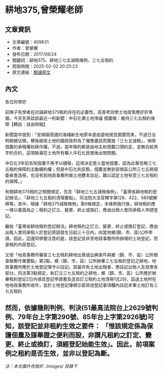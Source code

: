 # 耕地375,曾榮耀老師

## 文章資訊
- 文章編號：409631
- 作者：曾榮耀
- 發布日期：2017/08/24
- 關鍵詞：耕地375、耕地三七五減租條例、三七五租約
- 爬取時間：2025-02-02 20:25:23
- 原文連結：[閱讀原文](https://real-estate.get.com.tw/Columns/detail.aspx?no=409631)

## 內文
各位同學好

前陣子有學者在討論耕地375租約存在的必要性，高普考同學土地政策應好好準備，今天先來談談最近一則新聞：中石化爆土地爭議 佃農嗆：維持三七五租約保障【轉自：自由時報】

新聞當中提到：「安順廠周邊的海埔新生地原本是由當地居民圍墾而來，不過日治時期被佔領，爾後接收土地的國民政府為了優惠農民而實施「三七五減租」，保障佃農的承租權和耕作權。不過，當年租約都是由地主和佃農口頭約定，並無白紙黑字的合約，這項缺漏在土地所有權人中石化民營後出現問題。

中石化3年前告知佃農不再予以續租，這項決定惹火當地佃農，認為此舉忽略三七五租約保障的主動續約權；但是中石化則反駁，佃農並無到安南區公所三七五租佃委員會造冊，也沒有到地政事務所做土地謄本註記，難以認定土地有受三七五租約的保障。」

有關耕地375租約之相關規定，包含「耕地三七五減租條例」、「臺灣省耕地租約登記辦法」、「耕地三七五租約清理要點」、司法院大法官釋字第128、422、580號解釋等。其中，根據「耕地375減租條例」第6條規定，本條例施行後，耕地租約應一律以書面為之；租約之訂立、變更、終止或換訂，應由出租人會同承租人申請登記。

繼依「臺灣省耕地租約登記辦法」耕地租約之訂立、變更、終止或換訂登記，應由出租人會同承租人於登記原因發生日起三十日內，向當地鄉(鎮、市、區)公所申請。因此，這邊同學要注意的是，該登記並非至地政事務所所辦理的土地登記，而是租約內容登記。

又按「地政事務所審查三七五租約耕地出賣或出典案件與鄉（鎮、市、區）公所檢查聯繫作業要點」第2點，鄉（鎮、市、區）公所辦畢三七五租約登記之耕地，地政事務所應於土地登記簿予以註記。其屬共有土地出租者，應註記出租人及其應有部分。同法第3點規定，新訂立三七五租約之耕地，鄉（鎮、市、區）公所應於辦畢租約登記2日內填具登記申請書及造具訂立租約土地清冊1式2份，函送土地所在地地政事務所收件，並於土地登記簿標示部其他登記事項欄內註記本筆土地訂有三七五租約

然而，依據幾則判例、判決(51最高法院台上2629號判例、79年台上字第290號、85年台上字第2926號)可知，該登記並非租約生效之要件： 「惟該規定係為保護佃農及謀舉證之便利而設，非謂凡租約之訂定、變更、終止或換訂，須經登記始能生效」。因此，前項案例之租約是否生效，並非以登記為斷。
---
*注：本文圖片存放於 ./images/ 目錄下*
